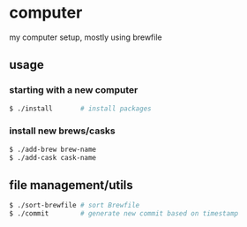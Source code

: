 # computer

my computer setup, mostly using brewfile

## usage

### starting with a new computer

```sh
$ ./install       # install packages
```

### install new brews/casks

```sh
$ ./add-brew brew-name
$ ./add-cask cask-name
```

## file management/utils

```sh
$ ./sort-brewfile # sort Brewfile
$ ./commit        # generate new commit based on timestamp
```
